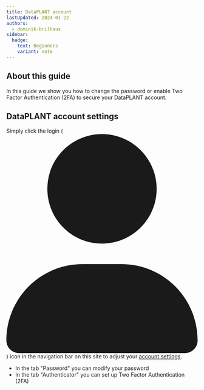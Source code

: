 ```yaml
---
title: DataPLANT account
lastUpdated: 2024-01-22
authors: 
  - dominik-brilhaus
sidebar:
  badge:
    text: Beginners
    variant: note
---
```


## About this guide

In this guide we show you how to change the password or enable Two Factor Authentication (2FA) to secure your DataPLANT account.


## DataPLANT account settings

<!-- TODO fix icon -->

Simply click the login (<svg class="icon" viewBox="0 0 448 512"><path fill="currentColor" d="M224 256c70.7 0 128-57.3 128-128S294.7 0 224 0S96 57.3 96 128s57.3 128 128 128zm-45.7 48C79.8 304 0 383.8 0 482.3C0 498.7 13.3 512 29.7 512H418.3c16.4 0 29.7-13.3 29.7-29.7C448 383.8 368.2 304 269.7 304H178.3z" data-astro-cid-5blmo7yk=""></path></svg>) icon in the navigation bar on this site to adjust your [account settings](https://auth.nfdi4plants.org/realms/dataplant/account).

- In the tab "Password" you can modify your password
- In the tab "Authenticator" you can set up Two Factor Authentication (2FA)
